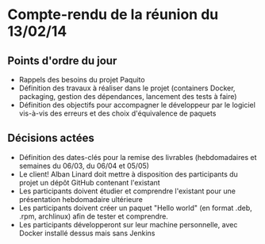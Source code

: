 Compte-rendu de la réunion du 13/02/14
======================================

Points d'ordre du jour
----------------------

* Rappels des besoins du projet Paquito
* Définition des travaux à réaliser dans le projet
  (containers Docker, packaging, gestion des dépendances,
  lancement des tests à faire)
* Définition des objectifs pour accompagner le développeur par le logiciel
  vis-à-vis des erreurs et des choix d'équivalence de paquets

Décisions actées
----------------

* Définition des dates-clés pour la remise des livrables
  (hebdomadaires et semaines du 06/03, du 06/04 et 05/05)
* Le client! Alban Linard doit mettre à disposition des participants du
  projet un dépôt GitHub contenant l'existant
* Les participants doivent étudier et comprendre l'existant pour une
  présentation hebdomadaire ultérieure
* Les participants doivent créer un paquet "Hello world" (en format .deb,
  .rpm, archlinux) afin de tester et comprendre.
* Les participants développeront sur leur machine personnelle, avec Docker
  installé dessus mais sans Jenkins
